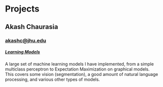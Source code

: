 # Projects

## Akash Chaurasia
### akashc@jhu.edu

##### [Learning Models](https://github.com/akashc1/projects/tree/master/learning-models)
A large set of machine learning models I have implemented, from a simple multiclass perceptron to Expectation Maximization on graphical models. This covers some vision (segmentation), a good amount of natural language processing, and various other types of models.

